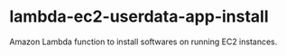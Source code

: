 # lambda-ec2-userdata-app-install
Amazon Lambda function to install softwares on running EC2 instances.
